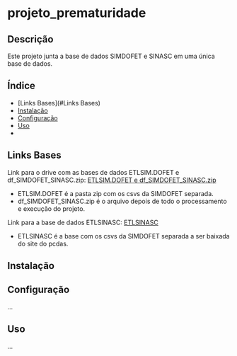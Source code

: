 # projeto_prematuridade

## Descrição
Este projeto junta a base de dados SIMDOFET e SINASC em uma única base de dados.

## Índice
- [Links Bases](#Links Bases)
- [Instalação](#instalação)
- [Configuração](#configuração)
- [Uso](#uso)
- 
## Links Bases
Link para o drive com as bases de dados ETLSIM.DOFET e df_SIMDOFET_SINASC.zip:
[ETLSIM.DOFET e df_SIMDOFET_SINASC.zip ](https://drive.google.com/drive/folders/13Wy_rsDcwt0Iy1mqjBeaAiGVWiBXBQlw?usp=drive_linkk)
- ETLSIM.DOFET é a pasta zip com os csvs da SIMDOFET separada.
- df_SIMDOFET_SINASC.zip é o arquivo depois de todo o processamento e execução do projeto.

Link para a base de dados ETLSINASC:
[ETLSINASC](https://pcdas.icict.fiocruz.br/conjunto-de-dados/sistema-de-informacao-sobre-nascidos-vivos/)
- ETLSINASC é a base com os csvs da SIMDOFET separada a ser baixada do site do pcdas.

## Instalação

## Configuração
...
## Uso
...

